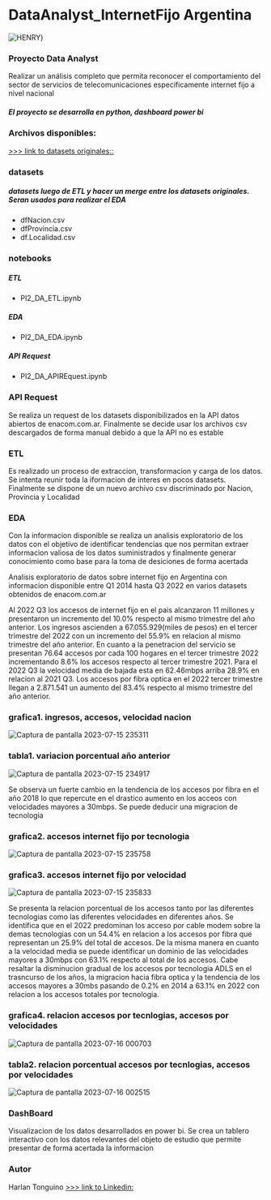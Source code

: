 # DataAnalyst_InternetFijo Argentina

![HENRY](https://info.expeditors.com/hs-fs/hubfs/AdobeStock_335784628.jpeg?width=2750&name=AdobeStock_335784628.jpeg))



### Proyecto Data Analyst
Realizar un análisis completo que permita reconocer el comportamiento del sector de servicios de telecomunicaciones especificamente internet fijo a 
nivel nacional

##### El proyecto se desarrolla en python, dashboard power bi

### Archivos disponibles:

[>>> link to datasets originales::](https://drive.google.com/drive/folders/1oIR4AlBRNpNQrzngluD6oYgWxXpObQan?usp=drive_link)

### datasets
##### datasets luego de ETL y hacer un merge entre los datasets originales. Seran usados para realizar el EDA
- dfNacion.csv
- dfProvincia.csv
- df.Localidad.csv

### notebooks
##### ETL
- PI2_DA_ETL.ipynb

##### EDA 
- PI2_DA_EDA.ipynb

##### API Request 
- PI2_DA_APIREquest.ipynb

### API Request

Se realiza un request de los datasets disponibilizados en la API datos abiertos de enacom.com.ar. Finalmente se decide usar los archivos csv descargados
de forma manual debido a que la API no es estable

### ETL

Es realizado un proceso de extraccion, transformacion y carga de los datos. Se intenta reunir toda la iformacion de interes en pocos datasets. 
Finalmente se dispone de un nuevo archivo csv discriminado por Nacion, Provincia y Localidad

### EDA

Con la informacion disponible se realiza un analisis exploratorio de los datos con el objetivo de identificar tendencias que nos permitan extraer 
informacion valiosa de los datos suministrados y finalmente generar conocimiento como base para la toma de desiciones de forma acertada

Analisis exploratorio de datos sobre internet fijo en Argentina con informacion disponible entre Q1 2014 hasta Q3 2022 en varios datasets 
obtenidos de enacom.com.ar

Al 2022 Q3 los accesos de internet fijo en el pais alcanzaron 11 millones y presentaron un incremento del 10.0% respecto al mismo trimestre 
del año anterior. Los ingresos ascienden a 67.055.929(miles de pesos) en el tercer trimestre del 2022 con un incremento del 55.9% en relacion 
al mismo trimestre del año anterior. En cuanto a la penetracion del servicio se presentan 76.64 accesos por cada 100 hogares en el tercer trimestre
2022 incrementando 8.6% los accesos respecto al tercer trimestre 2021. Para el 2022 Q3 la velocidad media de bajada esta en 62.46mbps arriba 
28.9% en relacion al 2021 Q3. Los accesos por fibra optica en el 2022 tercer trimestre llegan a 2.871.541 un aumento del 83.4% respecto al mismo trimestre 
del año anterior.

### grafica1. ingresos, accesos, velocidad nacion
![Captura de pantalla 2023-07-15 235311](https://github.com/harlantonguino/DataAnalyst_InternetFijo/assets/9009541/5882cb79-bca4-43ab-b4cb-05892c6ba10d)

### tabla1. variacion porcentual año anterior
![Captura de pantalla 2023-07-15 234917](https://github.com/harlantonguino/DataAnalyst_InternetFijo/assets/9009541/fbe7db15-3725-429e-b995-78bdcfc83dd5)

Se observa un fuerte cambio en la tendencia de los accesos por fibra en el año 2018 lo que repercute en el drastico aumento en los acceos con velocidades
mayores a 30mbps. Se puede deducir una migracion de tecnologia 

### grafica2. accesos internet fijo por tecnologia
![Captura de pantalla 2023-07-15 235758](https://github.com/harlantonguino/DataAnalyst_InternetFijo/assets/9009541/9c1e8dfd-4dce-4387-acd5-c6f68b4be946)

### grafica3. accesos internet fijo por velocidad
![Captura de pantalla 2023-07-15 235833](https://github.com/harlantonguino/DataAnalyst_InternetFijo/assets/9009541/a3343c28-2f6d-411b-9390-bfabed24b7dd)

Se presenta la relacion porcentual de los accesos tanto por las diferentes tecnologias como las diferentes velocidades en diferentes años. Se identifica que en el 2022 
predominan los acceso por cable modem sobre la demas tecnologias con un 54.4% en relacion a los accesos por fibra que representan un 25.9% del total 
de accesos. De la misma manera en cuanto a la velocidad media se puede identificar un dominio de las velocidades mayores a 30mbps con 63.1% respecto 
al total de los accesos. Cabe resaltar la disminucion gradual de los accesos por tecnologia ADLS en el trasncurso de los años, la migracion hacia fibra 
optica y la tendencia de los accesos mayores a 30mbs pasando de 0.2% en 2014 a 63.1% en 2022 con relacion a los accesos totales por tecnologia. 

### grafica4. relacion accesos por tecnlogias, accesos por velocidades
![Captura de pantalla 2023-07-16 000703](https://github.com/harlantonguino/DataAnalyst_InternetFijo/assets/9009541/fcbe8a0f-4999-4f0e-85fd-74997824a210)

### tabla2. relacion porcentual accesos por tecnlogias, accesos por velocidades
![Captura de pantalla 2023-07-16 002515](https://github.com/harlantonguino/DataAnalyst_InternetFijo/assets/9009541/9734e657-a727-419b-89e9-693a7291658e)


### DashBoard

Visualizacion de los datos desarrollados en power bi. Se crea un tablero interactivo con los datos relevantes del objeto de estudio que permite
presentar de forma acertada la informacion 

### Autor
Harlan Tonguino
[>>> link to Linkedin:](https://www.linkedin.com/in/harlan-tonguino-37048a174)
